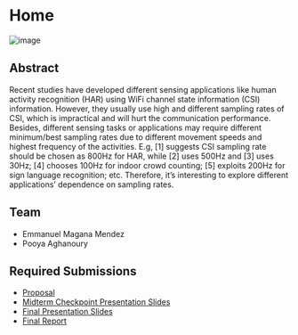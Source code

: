 # Home

<!-- add a random image from unsplash -->

![image](https://source.unsplash.com/random/400x200)

## Abstract

Recent studies have developed different sensing applications like human
activity recognition (HAR) using WiFi channel state information (CSI)
information. However, they usually use high and different sampling rates of
CSI, which is impractical and will hurt the communication performance. Besides,
different sensing tasks or applications may require different minimum/best
sampling rates due to different movement speeds and highest frequency of the
activities. E.g, [1] suggests CSI sampling rate should be chosen as 800Hz for
HAR, while [2] uses 500Hz and [3] uses 30Hz; [4] chooses 100Hz for indoor crowd
counting; [5] exploits 200Hz for sign language recognition; etc. Therefore,
it’s interesting to explore different applications’ dependence on sampling
rates.

## Team

- Emmanuel Magana Mendez
- Pooya Aghanoury

## Required Submissions

- [Proposal](proposal)
- [Midterm Checkpoint Presentation Slides](http://)
- [Final Presentation Slides](http://)
- [Final Report](report)
